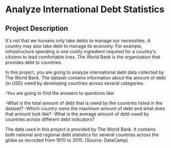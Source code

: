 Analyze International Debt Statistics
==========================

Project Description
--------------
It's not that we humans only take debts to manage our necessities.
A country may also take debt to manage its economy. For example,
 infrastructure spending is one costly ingredient required for a
 country's citizens to lead comfortable lives. The World Bank is the organization that provides debt to countries.

In this project, you are going to analyze international debt data collected by The World Bank. 
The dataset contains information about the amount of debt (in USD) owed by developing countries
 across several categories. 

-You are going to find the answers to questions like:

   -What is the total amount of debt that is owed by the countries listed in the dataset?
   -Which country owns the maximum amount of debt and what does that amount look like?
   -What is the average amount of debt owed by countries across different debt indicators?

The data used in this project is provided by The World Bank. 
It contains both national and regional debt statistics for several countries across the globe as recorded from 1970 to 2015.
[Source: DataCamp]
